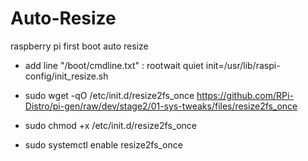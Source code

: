 # Auto-Resize
raspberry pi first boot auto resize


- add line "/boot/cmdline.txt" 
: rootwait quiet init=/usr/lib/raspi-config/init_resize.sh

- sudo wget -qO /etc/init.d/resize2fs_once https://github.com/RPi-Distro/pi-gen/raw/dev/stage2/01-sys-tweaks/files/resize2fs_once
- sudo chmod +x /etc/init.d/resize2fs_once
- sudo systemctl enable resize2fs_once

